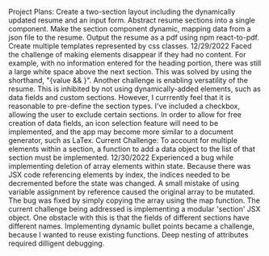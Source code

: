 Project Plans:
Create a two-section layout including the dynamically updated resume and an input form.
Abstract resume sections into a single component.
Make the section component dynamic, mapping data from a json file to the resume.
Output the resume as a pdf using npm react-to-pdf.
Create multiple templates represented by css classes.
12/29/2022
Faced the challenge of making elements disappear if they had no content. For example, with no information entered for the heading portion, there was still a large white space above the next section. This was solved by using the shorthand, "{value && <element/>}". 
Another challenge is enabling versatility of the resume. This is inhibited by not using dynamically-added elements, such as data fields and custom sections. However, I currrently feel that it is reasonable to pre-define the section types. I've included a checkbox, allowing the user to exclude certain sections. In order to allow for free creation of data fields, an icon selection feature will need to be implemented, and the app may become more similar to a document generator, such as LaTex.
Current Challenge: To account for multiple elements within a section, a function to add a data object to the list of that section must be implemented.
12/30/2022
Experienced a bug while implementing deletion of array elements within state. Because there was JSX code referencing elements by index, the indices needed to be decremented before the state was changed. A small mistake of using variable assignment by reference caused the original array to be mutated. The bug was fixed by simply copying the array using the map function.
The current challenge being addressed is implementing a modular 'section' JSX object. One obstacle with this is that the fields of different sections have different names.
Implementing dynamic bullet points became a challenge, because I wanted to reuse existing functions. Deep nesting of attributes required dilligent debugging.